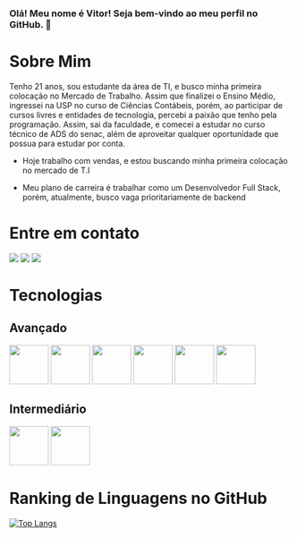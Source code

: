 <head>
  <link rel="stylesheet" href="https://cdnjs.cloudflare.com/ajax/libs/font-awesome/6.5.2/css/all.min.css" integrity="sha512-SnH5WK+bZxgPHs44uWIX+LLJAJ9/2PkPKZ5QiAj6Ta86w+fsb2TkcmfRyVX3pBnMFcV7oQPJkl9QevSCWr3W6A==" crossorigin="anonymous" referrerpolicy="no-referrer" />
</head>

### Olá! Meu nome é Vitor! Seja bem-vindo ao meu perfil no GitHub. 👋
  <h1>Sobre Mim</h1> 
  Tenho 21 anos, sou estudante da área de TI, e busco
  minha primeira colocação no Mercado de
  Trabalho. Assim que finalizei o Ensino Médio,
  ingressei na USP no curso de Ciências
  Contábeis, porém, ao participar de cursos
  livres e entidades de tecnologia, percebi a
  paixão que tenho pela programação. Assim,
  sai da faculdade, e comecei a estudar no
  curso técnico de ADS do senac, além de
  aproveitar qualquer oportunidade que
  possua para estudar por conta.
  
- Hoje trabalho com vendas, e estou buscando minha primeira colocação no mercado de T.I

- Meu plano de carreira é trabalhar como um Desenvolvedor Full Stack, porém, atualmente, busco vaga prioritariamente de backend

<h1>Entre em contato</h1>
 <a href = "https://wa.me/5511997682800"><img loading="lazy" src="https://img.shields.io/badge/WhatsApp-25D366?style=for-the-badge&logo=whatsapp&logoColor=white" target="_blank"></a>
 <a href = "mailto: vitorratollasoares@gmail.com"><img loading="lazy" src="https://img.shields.io/badge/Gmail-D14836?style=for-the-badge&logo=gmail&logoColor=white" target="_blank"></a>
 <a href="https://instagram.com/ratollasoares_19" target="_blank"><img loading="lazy" src="https://img.shields.io/badge/-Instagram-%23E4405F?style=for-the-badge&logo=instagram&logoColor=white" target="_blank"></a>

 <h1>Tecnologias</h1>
 <h2>Avançado</h2>
 <div  display="flex">
   <img src="https://cdn.jsdelivr.net/gh/devicons/devicon@latest/icons/html5/html5-original-wordmark.svg" width="70px" height="70px" /> 
   <img src="https://cdn.jsdelivr.net/gh/devicons/devicon@latest/icons/css3/css3-original-wordmark.svg" width="70px" height="70px" /> 
   <img src="https://cdn.jsdelivr.net/gh/devicons/devicon@latest/icons/javascript/javascript-original.svg" width="70px" height="70px"  />
   <img src="https://cdn.jsdelivr.net/gh/devicons/devicon@latest/icons/git/git-original.svg" width="70px" height="70px" />
   <img src="https://cdn.jsdelivr.net/gh/devicons/devicon@latest/icons/github/github-original-wordmark.svg" width="70px" height="70px"  />
    <img src="https://cdn.jsdelivr.net/gh/devicons/devicon@latest/icons/mysql/mysql-original-wordmark.svg" width="70px" height="70px" />      
  </div>
 <h2>Intermediário</h2>
 <div display="flex" gap="20px">
   <img src="https://cdn.jsdelivr.net/gh/devicons/devicon@latest/icons/java/java-original-wordmark.svg" width="70px" height="70px"  />
   <img src="https://cdn.jsdelivr.net/gh/devicons/devicon@latest/icons/nodejs/nodejs-original-wordmark.svg" width="70px" height="70px"  />   
 </div>
 
 
 <h1>Ranking de Linguagens no GitHub</h1>     

 
[![Top Langs](https://github-readme-stats.vercel.app/api/top-langs/?username=VitorR-Soares&layout=donut)](https://github.com/VitorR-Soares/github-readme-stats)
